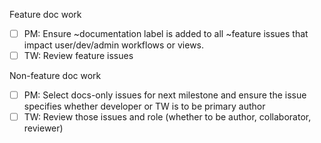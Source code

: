 Feature doc work

* [ ] PM: Ensure ~documentation label is added to all ~feature issues that impact user/dev/admin workflows or views.
* [ ] TW: Review feature issues

Non-feature doc work

* [ ] PM: Select docs-only issues for next milestone and ensure the issue specifies whether developer or TW is to be primary author
* [ ] TW: Review those issues and role (whether to be author, collaborator, reviewer)
